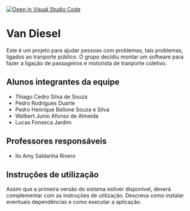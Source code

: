 [![Open in Visual Studio Code](https://classroom.github.com/assets/open-in-vscode-718a45dd9cf7e7f842a935f5ebbe5719a5e09af4491e668f4dbf3b35d5cca122.svg)](https://classroom.github.com/online_ide?assignment_repo_id=10811743&assignment_repo_type=AssignmentRepo)
# Van Diesel

Este é um projeto para ajudar pessoas com problemas, tais problemas, ligados ao tranporte público. 
O grupo decidiu montar um software para fazer a ligação de passageiros e motorista de tranporte coletivo.

## Alunos integrantes da equipe

* Thiago Cedro Silva de Souza
* Pedro Rodrigues Duarte
* Pedro Henrique Bellone Souza e Silva
* Welbert Junio Afonso de Almeida 
* Lucas Fonseca Jardim

## Professores responsáveis

* Ilo Amy Saldanha Rivero


## Instruções de utilização

Assim que a primeira versão do sistema estiver disponível, deverá complementar com as instruções de utilização. Descreva como instalar eventuais dependências e como executar a aplicação.
